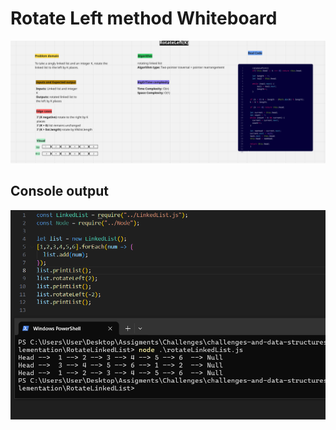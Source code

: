 # Rotate Left method Whiteboard

![Whiteboard](../docs/RotateLeft-whiteboard.png)

## Console output

![Console](../docs/Rotate-console.png)